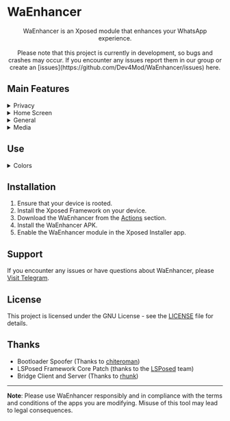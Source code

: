 # WaEnhancer
<div align="center">
  WaEnhancer is an Xposed module that enhances your WhatsApp experience.<br><br>
  Please note that this project is currently in development, so bugs and crashes may occur. If you encounter any issues report them in our group or create an [issues](https://github.com/Dev4Mod/WaEnhancer/issues) here.
</div>


## Main Features
<details closed>
  <summary>Privacy</summary>

  - `Hide Forwarded Tag`
  - `Remove Forward Limit`
  - `Disable Pinned Chats Limit`
  - `Freeze Last Seen`
  - `Hide Status View`
  - `Hide Blue Ticks`
  - `Hide View Once and Audio Seen`
  - `Hide Delivered`
  - `Hide Typing`
  - `Hide Recording Audio`
  - `Disable View Once`
  - `Send Blue Ticks upon Reply`
  - `Delete for everyone on all messages`
  - `Show Edited Message History`
  - `Remove See More Button`
  - `Anti Revoke Status`
  - `Anti Revoke Message`
</details>

<details closed>
  <summary>Home Screen</summary>

  - `Show Name`
  - `Show Bio`
  - `Show DND Button`
  - `Separate Groups`
  - `Hide Archived Chats`
  - `Show Online Dot in Conversation List`
  - `Remove Channel Recommendations`
  - `Hide Tabs on Home`
  - `Enable IGStatus on Home Screen`
  - `Filter Chats`
</details>  

<details closed>
  <summary>General</summary>

  - `Time in 12-Hour Format`
  - `Seconds on Timestamp`
  - `Buttons Stroke`
  - `Menu Icons`
  - `Outlined Icons`
  - `New Settings Style`
</details>


<details closed>
  <summary>Media</summary>

  - `Download Status`
  - `Download View Once`
  - `HD Quality Videos`
  - `HD Quality Images`
  - `Send videos in 60FPS`
  - `Send videos in original resolution`
</details>

## Use
 <details closed>
  <summary>Colors</summary>

  - `New WhatsApp theme`
  - `Customize your colors`
</details>

## Installation
1. Ensure that your device is rooted.
2. Install the Xposed Framework on your device.
3. Download the WaEnhancer from the [Actions](https://github.com/Dev4Mod/WaEnhancer/actions) section.
4. Install the WaEnhancer APK.
5. Enable the WaEnhancer module in the Xposed Installer app.

## Support
If you encounter any issues or have questions about WaEnhancer, please [Visit Telegram](https://t.me/waenhancer).

## License
This project is licensed under the GNU License - see the [LICENSE](LICENSE) file for details.

## Thanks

* Bootloader Spoofer (Thanks to [chiteroman](https://github.com/chiteroman))
* LSPosed Framework Core Patch (thanks to the [LSPosed](https://github.com/LSPosed) team)
* Bridge Client and Server (Thanks to [rhunk](https://github.com/rhunk/))

---

**Note**: Please use WaEnhancer responsibly and in compliance with the terms and conditions of the apps you are modifying. Misuse of this tool may lead to legal consequences.
